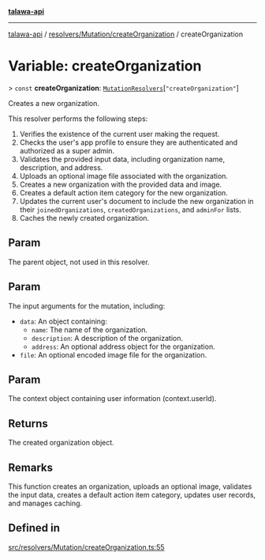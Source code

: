 [**talawa-api**](../../../../README.md)

***

[talawa-api](../../../../modules.md) / [resolvers/Mutation/createOrganization](../README.md) / createOrganization

# Variable: createOrganization

\> `const` **createOrganization**: [`MutationResolvers`](../../../../types/generatedGraphQLTypes/type-aliases/MutationResolvers.md)\[`"createOrganization"`\]

Creates a new organization.

This resolver performs the following steps:

1. Verifies the existence of the current user making the request.
2. Checks the user's app profile to ensure they are authenticated and authorized as a super admin.
3. Validates the provided input data, including organization name, description, and address.
4. Uploads an optional image file associated with the organization.
5. Creates a new organization with the provided data and image.
6. Creates a default action item category for the new organization.
7. Updates the current user's document to include the new organization in their `joinedOrganizations`, `createdOrganizations`, and `adminFor` lists.
8. Caches the newly created organization.

## Param

The parent object, not used in this resolver.

## Param

The input arguments for the mutation, including:
  - `data`: An object containing:
    - `name`: The name of the organization.
    - `description`: A description of the organization.
    - `address`: An optional address object for the organization.
  - `file`: An optional encoded image file for the organization.

## Param

The context object containing user information (context.userId).

## Returns

The created organization object.

## Remarks

This function creates an organization, uploads an optional image, validates the input data, creates a default action item category, updates user records, and manages caching.

## Defined in

[src/resolvers/Mutation/createOrganization.ts:55](https://github.com/PalisadoesFoundation/talawa-api/blob/3a5276aff43f5de4f7fab3ec9683a420dcdc7a06/src/resolvers/Mutation/createOrganization.ts#L55)
